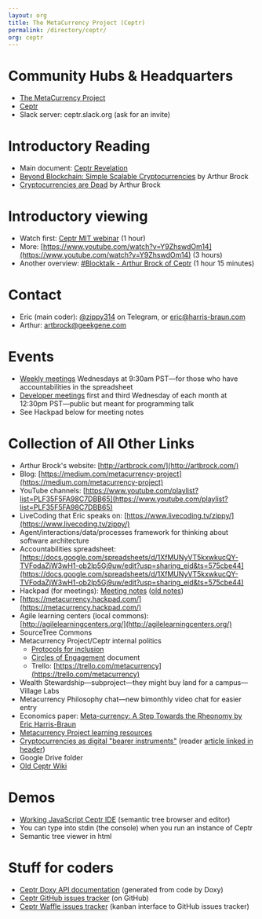 ```yaml
---
layout: org
title: The MetaCurrency Project (Ceptr)
permalink: /directory/ceptr/
org: ceptr
---
```


# Community Hubs & Headquarters

* [The MetaCurrency Project](http://metacurrency.org)
* [Ceptr](http://ceptr.org)
* Slack server: ceptr.slack.org (ask for an invite)

# Introductory Reading

- Main
     document: [Ceptr Revelation](https://docs.google.com/document/d/1Line362Wm0zMOZcEZMqPYfHqNS4XIVyVsP7SS_4jE2o/edit#heading=h.ee3qi5eixr98)
- [Beyond Blockchain: Simple
     Scalable Cryptocurrencies](https://medium.com/metacurrency-project/beyond-blockchain-simple-scalable-cryptocurrencies-1eb7aebac6ae#.q7tqxi61o) by Arthur Brock
- [Cryptocurrencies are Dead](https://medium.com/metacurrency-project/cryptocurrencies-are-dead-d4223154d783#.gj915zibo) by Arthur Brock

# Introductory viewing

- Watch first:
     [Ceptr MIT webinar](http://ceptr.org/2015/09/24/mitkit-ceptr-webinar/) (1 hour)
- More: [https://www.youtube.com/watch?v=Y9ZhswdOm14](https://www.youtube.com/watch?v=Y9ZhswdOm14) (3 hours)
- Another
     overview: [#Blocktalk - Arthur Brock of
     Ceptr](https://www.youtube.com/watch?v=2ppk_mJxckg&app=desktop) (1
     hour 15 minutes)

# Contact

- Eric (main coder): [@zippy314](http://telegram.me/zippy314) on Telegram, or eric@harris-braun.com
- Arthur: artbrock@geekgene.com

# Events

- [Weekly meetings](http://ceptr.org/hangout) Wednesdays at 9:30am PST—for those who have
     accountabilities in the spreadsheet
- [Developer meetings](http://ceptr.org/live-dev-chat/) first and third Wednesday of each month at
     12:30pm PST—public but meant for programming talk
- See Hackpad below for meeting
     notes

# Collection of All Other Links

- Arthur Brock's website: [http://artbrock.com/](http://artbrock.com/)
- Blog: [https://medium.com/metacurrency-project](https://medium.com/metacurrency-project)
- YouTube channels: [https://www.youtube.com/playlist?list=PLF35F5FA98C7DBB65](https://www.youtube.com/playlist?list=PLF35F5FA98C7DBB65)
- LiveCoding that Eric speaks
     on: [https://www.livecoding.tv/zippy/](https://www.livecoding.tv/zippy/)
- Agent/interactions/data/processes
     framework for thinking about software architecture
- Accountabilities spreadsheet:
     [https://docs.google.com/spreadsheets/d/1XfMUNyVT5kxwkucQY-TVFodaZjW3wH1-ob2lp5Gj9uw/edit?usp=sharing_eid&ts=575cbe44](https://docs.google.com/spreadsheets/d/1XfMUNyVT5kxwkucQY-TVFodaZjW3wH1-ob2lp5Gj9uw/edit?usp=sharing_eid&ts=575cbe44)
- Hackpad (for meetings): [Meeting notes](https://metacurrency.hackpad.com/NEW-MetaCurrency-Meeting-Notes-fDxEmijU9uV?eid=946eTubM9LqA47uSoIR8A5&invitingId=492933&token=hSY3CjARBhExW3xRDD9t&email=anders.aamodt%40gmail.com) ([old notes](https://metacurrency.hackpad.com/M26hVzPpK5B?token=undefined#))
- [https://metacurrency.hackpad.com/](https://metacurrency.hackpad.com/)
- Agile learning centers (local
     commons): [http://agilelearningcenters.org/](http://agilelearningcenters.org/)
- SourceTree Commons
- Metacurrency Project/Ceptr
     internal politics
    - [Protocols for inclusion](https://docs.google.com/document/d/1bB3HAwm1LPYJV9K0VCilJ_Xjob7rA_8js2usfODH6GE/edit)
    - [Circles of Engagement](https://docs.google.com/spreadsheets/d/1OXTwI6ANCNiq7AhBuFoj7dxLyGOYyEdz5_P2l5QNzmI/edit#gid=0) document
    - Trello: [https://trello.com/metacurrency](https://trello.com/metacurrency)
- Wealth
     Stewardship—subproject—they might buy land for a campus—Village Labs
- Metacurrency Philosophy
     chat—new bimonthly video chat for easier entry
- Economics paper: [Meta-currency: A Step Towards
     the Rheonomy by Eric Harris-Braun](https://blogs.harvard.edu/lawlab/2009/07/01/meta-currency-a-step-towards-the-rheonomy-by-eric-harris-braun/)
- [Metacurrency Project learning resources](http://metacurrency.org/resources/)
- [Cryptocurrencies as digital
     "bearer instruments"](https://medium.com/@artbrock/cryptocurrencies-as-digital-bearer-instruments-fa6ec01ee4fc#.lvygt25fl) (reader [article linked in header](https://medium.com/chain-inc/why-central-banks-will-issue-digital-currency-5fd9c1d3d8a2#.4yvu0cbwb))
- Google Drive folder
- [Old Ceptr Wiki](http://ceptr.wagn.org/)

# Demos

- [Working JavaScript Ceptr IDE](http://zippy.github.io/ceptr/dev/te.html) (semantic tree browser and
     editor)
- You can type into stdin (the
     console) when you run an instance of Ceptr
- Semantic tree viewer in html

# Stuff for coders

- [Ceptr Doxy API documentation](http://zippy.github.io/ceptr/) (generated from code by
     Doxy)
- [Ceptr GitHub issues tracker](https://github.com/zippy/ceptr/issues) (on GitHub)
- [Ceptr Waffle issues tracker](https://waffle.io/zippy/ceptr) (kanban interface to GitHub
     issues tracker)
